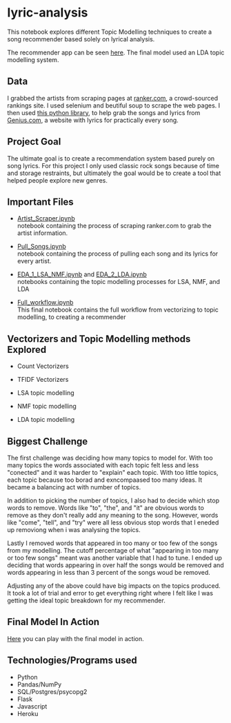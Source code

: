# lyric-analysis
This notebook explores different Topic Modelling techniques to create a song recommender based solely on lyrical analysis.

The recommender app can be seen [here](https://song-recommendation-by-lyrics.herokuapp.com/). The final model used an LDA topic modelling system.

## Data
I grabbed the artists from scraping pages at [ranker.com](https://www.ranker.com/), a crowd-sourced rankings site.
I used selenium and beutiful soup to scrape the web pages.
I then used [this python library](https://github.com/johnwmillr/LyricsGenius), to help grab the songs and lyrics from [Genius.com](https://genius.com/), a website with lyrics for practically every song. 

## Project Goal
The ultimate goal is to create a recommendation system based purely on song lyrics. For this project I only used classic rock songs because of time and storage restraints, but ultimately the goal would be to create a tool that helped people explore new genres.


## Important Files

- [Artist_Scraper.ipynb](workbooks/Artist_Scraper.ipynb)\
  notebook containing the process of scraping ranker.com to grab the artist information. 
  
- [Pull_Songs.ipynb](workbooks/Pull_Songs.ipynb)\
  notebook containing the process of pulling each song and its lyrics for every artist. 
  
- [EDA_1_LSA_NMF.ipynb](workbooks/EDA_1_LSA_NMF.ipynb) and [EDA_2_LDA.ipynb](workbooks/EDA_2_LDA.ipynb)\
  notebooks containing the topic modelling processes for LSA, NMF, and LDA  
  
- [Full_workflow.ipynb](workbooks/Full_workflow.ipynb)\
  This final notebook contains the full workflow from vectorizing to topic modelling, to creating a recommender
  
  
  
## Vectorizers and Topic Modelling methods Explored
- Count Vectorizers
- TFIDF Vectorizers 

- LSA topic modelling
- NMF topic modelling
- LDA topic modelling
  

## Biggest Challenge

The first challenge was deciding how many topics to model for. With too many topics the words associated with each topic felt less and less "conected" and it was harder to "explain" each topic. With too little topics, each topic because too borad and exncompaased too many ideas. It became a balancing act with number of topics.

In addition to picking the number of topics, I also had to decide which stop words to remove. Words like "to", "the", and "it" are obvious words to remove as they don't really add any meaning to the song. However, words like "come", "tell", and "try" were all less obvious stop words that I eneded up removiong when i was analysing the topics. 

Lastly I removed words that appeared in too many or too few of the songs from my modelling. The cutoff percentage of what "appearing in too many or too few songs" meant was another variable that I had to tune. I ended up deciding that words appearing in over half the songs would be removed and words appearing in less than 3 percent of the songs woud be removed. 

Adjusting any of the above could have big impacts on the topics produced. It took a lot of trial and error to get everything right where I felt like I was getting the ideal topic breakdown for my recommender. 
  

  
## Final Model In Action
[Here](https://song-recommendation-by-lyrics.herokuapp.com/) you can play with the final model in action.


## Technologies/Programs used
- Python
- Pandas/NumPy
- SQL/Postgres/psycopg2
- Flask
- Javascript
- Heroku

